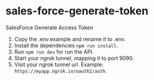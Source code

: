 # sales-force-generate-token

SalesForce Generate Access Token

1. Copy the .env.example and rename it to .env.
2. Install the dependencies `npm run install`.
3. Run `npm run dev` for run the API.
4. Start your ngrok tunnel, mapping it to port 9090.
5. Visit your ngrok tunnel url. Example: `https://myapp.ngrok.io/oauth2/auth`.
